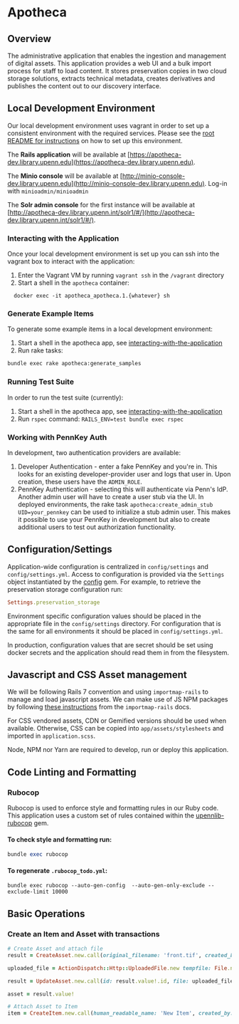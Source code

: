 # Apotheca

## Overview
The administrative application that enables the ingestion and management of digital assets. This application provides a web UI and a bulk import process for staff to load content. It stores preservation copies in two cloud storage solutions, extracts technical metadata, creates derivatives and publishes the content out to our discovery interface.

## Local Development Environment

Our local development environment uses vagrant in order to set up a consistent environment with the required services. Please see the [root README for instructions](../README.md#development)  on how to set up this environment.

The **Rails application** will be available at [https://apotheca-dev.library.upenn.edu](https://apotheca-dev.library.upenn.edu).

The **Minio console** will be available at [http://minio-console-dev.library.upenn.edu](http://minio-console-dev.library.upenn.edu). Log-in with `minioadmin/minioadmin`

The **Solr admin console** for the first instance will be available at [http://apotheca-dev.library.upenn.int/solr1/#/](http://apotheca-dev.library.upenn.int/solr1/#/).

### Interacting with the Application

Once your local development environment is set up you can ssh into the vagrant box to interact with the application:

1. Enter the Vagrant VM by running `vagrant ssh` in the `/vagrant` directory
2. Start a shell in the `apotheca` container:
```
  docker exec -it apotheca_apotheca.1.{whatever} sh
```

### Generate Example Items

To generate some example items in a local development environment:

1. Start a shell in the apotheca app, see [interacting-with-the-application](#interacting-with-the-application)
2. Run rake tasks:
```bash
bundle exec rake apotheca:generate_samples
```

### Running Test Suite

In order to run the test suite (currently):

1. Start a shell in the apotheca app, see [interacting-with-the-application](#interacting-with-the-application)
2. Run `rspec` command: `RAILS_ENV=test bundle exec rspec`

### Working with PennKey Auth

In development, two authentication providers are available:
1. Developer Authentication - enter a fake PennKey and you're in. This looks for an existing developer-provider user and logs that user in. Upon creation, these users have the `ADMIN_ROLE`.
2. PennKey Authentication - selecting this will authenticate via Penn's IdP. Another admin user will have to create a user stub via the UI. In deployed environments, the rake task `apotheca:create_admin_stub UID=your_pennkey` can be used to initialize a stub admin user.
This makes it possible to use your PennKey in development but also to create additional users to test out authorization functionality.

## Configuration/Settings
Application-wide configuration is centralized in `config/settings` and `config/settings.yml`. Access to configuration is provided via the `Settings` object instantiated by the [config](https://github.com/rubyconfig/config) gem. For example, to retrieve the preservation storage configuration run:

```ruby
Settings.preservation_storage
```

Environment specific configuration values should be placed in the appropriate file in the `config/settings` directory. For configuration that is the same for all environments it should be placed in `config/settings.yml`.

In production, configuration values that are secret should be set using docker secrets and the application should read them in from the filesystem.

## Javascript and CSS Asset management
We will be following Rails 7 convention and using `importmap-rails` to manage and load javascript assets. We can make use of JS NPM packages by following [these instructions](https://github.com/rails/importmap-rails#using-npm-packages-via-javascript-cdns) from the `importmap-rails` docs.

For CSS vendored assets, CDN or Gemified versions should be used when available. Otherwise, CSS can be copied into `app/assets/stylesheets` and imported in `application.scss`.

Node, NPM nor Yarn are required to develop, run or deploy this application.

## Code Linting and Formatting
### Rubocop
Rubocop is used to enforce style and formatting rules in our Ruby code. This application uses a custom set of rules contained within the [upennlib-rubocop](https://gitlab.library.upenn.edu/cgalarza/upennlib-rubocop) gem.

#### To check style and formatting run:
```ruby
bundle exec rubocop
```

#### To regenerate `.rubocop_todo.yml`:
```shell
bundle exec rubocop --auto-gen-config  --auto-gen-only-exclude --exclude-limit 10000
```

## Basic Operations
### Create an Item and Asset with transactions

```ruby
# Create Asset and attach file
result = CreateAsset.new.call(original_filename: 'front.tif', created_by: 'admin@library.upenn.edu')

uploaded_file = ActionDispatch::Http::UploadedFile.new tempfile: File.new(Rails.root.join('spec', 'fixtures', 'files', 'trade_card', 'original', 'front.tif')), filename: 'front.tif', type: 'image/tiff'

result = UpdateAsset.new.call(id: result.value!.id, file: uploaded_file, updated_by: 'admin@library.upenn.edu')

asset = result.value!

# Attach Asset to Item
item = CreateItem.new.call(human_readable_name: 'New Item', created_by: 'admin@library.upenn.edu', descriptive_metadata: { title: ['Best Item'] }, structural_metadata: { arranged_asset_ids: [asset.id]}, asset_ids: [asset.id])
```
